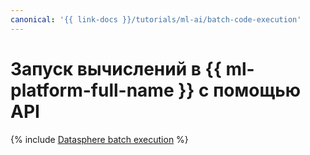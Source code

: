 ```yaml
---
canonical: '{{ link-docs }}/tutorials/ml-ai/batch-code-execution'
---
```


# Запуск вычислений в {{ ml-platform-full-name }} с помощью API


{% include [Datasphere batch execution](../../_tutorials/ml-ai/batch-code-execution.md) %}